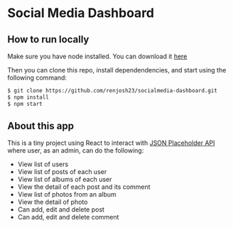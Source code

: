 # Social Media Dashboard

## How to run locally

Make sure you have node installed. You can download it [here](https://nodejs.org/en/download/)

Then you can clone this repo, install dependendencies, and start using the following command:

```bash
$ git clone https://github.com/renjosh23/socialmedia-dashboard.git
$ npm install
$ npm start
```

## About this app

This is a tiny project using React to interact with [JSON Placeholder API](https://jsonplaceholder.typicode.com/) where user, as an admin, can do the following:

- View list of users
- View list of posts of each user
- View list of albums of each user
- View the detail of each post and its comment
- View list of photos from an album
- View the detail of photo
- Can add, edit and delete post
- Can add, edit and delete comment